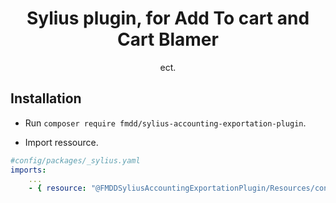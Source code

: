 <h1 align="center">Sylius plugin, for Add To cart and Cart Blamer</h1>

<p align="center"> ect.</p>

## Installation

* Run `composer require fmdd/sylius-accounting-exportation-plugin`.

* Import ressource.
```yaml
#config/packages/_sylius.yaml
imports:
    ...
    - { resource: "@FMDDSyliusAccountingExportationPlugin/Resources/config/config.yaml"}
```

